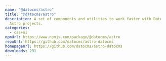 ```yaml
---
name: "@datocms/astro"
title: "@datocms/astro"
description: A set of components and utilities to work faster with DatoCMS in
  Astro projects.
categories:
  - css+ui
npmUrl: https://www.npmjs.com/package/@datocms/astro
repoUrl: https://github.com/datocms/astro-datocms
homepageUrl: https://github.com/datocms/astro-datocms
downloads: 231
---
```

